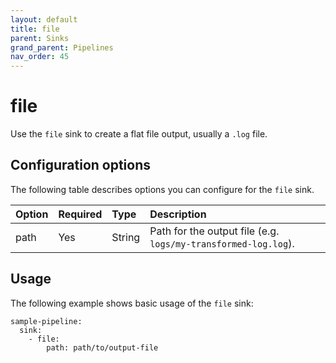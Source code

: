 ```yaml
---
layout: default
title: file
parent: Sinks
grand_parent: Pipelines
nav_order: 45
---
```


# file

Use the `file` sink to create a flat file output, usually a `.log` file.

## Configuration options

The following table describes options you can configure for the `file` sink.

Option | Required | Type | Description
:--- | :--- | :--- | :---
path | Yes | String | Path for the output file (e.g. `logs/my-transformed-log.log`).

## Usage

The following example shows basic usage of the `file` sink:

```
sample-pipeline:
  sink:
    - file:
        path: path/to/output-file
```

